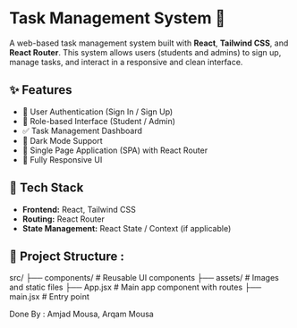 # Task Management System 📝

A web-based task management system built with **React**, **Tailwind CSS**, and **React Router**. This system allows users (students and admins) to sign up, manage tasks, and interact in a responsive and clean interface.

## ✨ Features

- 🔐 User Authentication (Sign In / Sign Up)
- 👤 Role-based Interface (Student / Admin)
- ✅ Task Management Dashboard
- 🌙 Dark Mode Support
- 🧭 Single Page Application (SPA) with React Router
- 📱 Fully Responsive UI

## 🚀 Tech Stack

- **Frontend:** React, Tailwind CSS
- **Routing:** React Router
- **State Management:** React State / Context (if applicable)

## 📂 Project Structure :

src/
├── components/ # Reusable UI components
├── assets/ # Images and static files
├── App.jsx # Main app component with routes
├── main.jsx # Entry point

Done By : Amjad Mousa, Arqam Mousa
